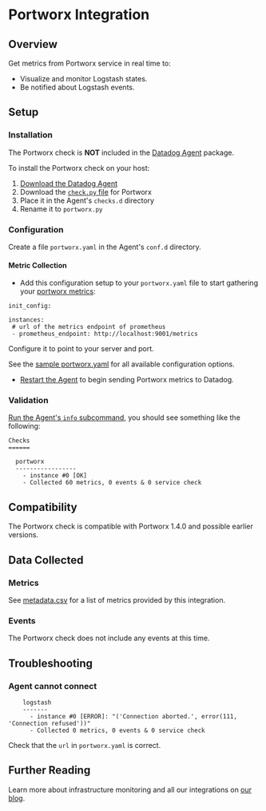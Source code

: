 # Portworx Integration

## Overview

Get metrics from Portworx service in real time to:

* Visualize and monitor Logstash states.
* Be notified about Logstash events.

## Setup

### Installation

The Portworx check is **NOT** included in the [Datadog Agent][1] package.

To install the Portworx check on your host:

1. [Download the Datadog Agent][1]
2. Download the [`check.py` file][2] for Portworx
3. Place it in the Agent's `checks.d` directory
4. Rename it to `portworx.py`

### Configuration

Create a file `portworx.yaml` in the Agent's `conf.d` directory.

#### Metric Collection

* Add this configuration setup to your `portworx.yaml` file to start gathering your [portworx metrics](#metrics):

```
init_config:

instances:
 # url of the metrics endpoint of prometheus
 - prometheus_endpoint: http://localhost:9001/metrics
```

Configure it to point to your server and port.

See the [sample portworx.yaml][3] for all available configuration options.

* [Restart the Agent][4] to begin sending Portworx metrics to Datadog.

### Validation

[Run the Agent's `info` subcommand][5], you should see something like the following:

    Checks
    ======

      portworx
      -----------------
        - instance #0 [OK]
        - Collected 60 metrics, 0 events & 0 service check

## Compatibility

The Portworx check is compatible with Portworx 1.4.0 and possible earlier versions.

## Data Collected

### Metrics

See [metadata.csv][6] for a list of metrics provided by this integration.

### Events

The Portworx check does not include any events at this time.

## Troubleshooting

### Agent cannot connect

```
    logstash
    -------
      - instance #0 [ERROR]: "('Connection aborted.', error(111, 'Connection refused'))"
      - Collected 0 metrics, 0 events & 0 service check
```

Check that the `url` in `portworx.yaml` is correct.

## Further Reading

Learn more about infrastructure monitoring and all our integrations on [our blog][7].

[1]: https://app.datadoghq.com/account/settings#agent
[2]: https://github.com/DataDog/integrations-extras/blob/master/portworx/check.py
[3]: https://github.com/DataDog/integrations-extras/blob/master/portworx/conf.yaml.example
[4]: https://docs.datadoghq.com/agent/faq/agent-commands/#start-stop-restart-the-agent
[5]: https://docs.datadoghq.com/agent/faq/agent-status-and-information/
[6]: https://github.com/DataDog/integrations-extras/blob/master/portworx/metadata.csv
[7]: https://www.datadoghq.com/blog/
